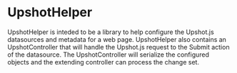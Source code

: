 UpshotHelper
============
UpshotHelper is inteded to be a library to help configure the Upshot.js  datasources and metadata for a web page.  UpshotHelper also contains an UpshotController that will handle the Upshot.js request to the Submit action of the datasource.  The UpshotController will serialize the configured objects and the extending controller can process the change set.